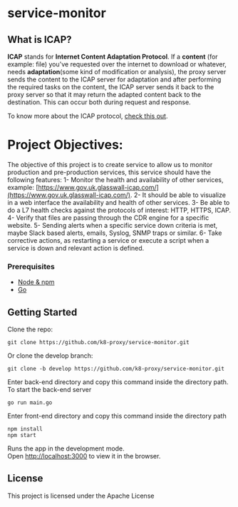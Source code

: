 # service-monitor

## What is ICAP?

**ICAP** stands for **Internet Content Adaptation Protocol**. If a **content** (for example: file) you've requested over the internet
to download or whatever, needs **adaptation**(some kind of modification or analysis), the proxy server sends the content to the ICAP server for adaptation and after performing the required tasks on the content, the ICAP server sends it back to the proxy server so that it may return the adapted content back to the destination. This can occur both during request and response.

To know more about the ICAP protocol, [check this out](https://tools.ietf.org/html/rfc3507).

# Project Objectives:
The objective of this project is to create service to allow us to monitor production and pre-production services, this service should have the following features:
1- Monitor the health and availability of other services, example: [https://www.gov.uk.glasswall-icap.com/](https://www.gov.uk.glasswall-icap.com/).
2- It should be able to visualize in a web interface the availability and health of other services.
3- Be able to do a L7 health checks against the protocols of interest: HTTP, HTTPS, ICAP.
4- Verify that files are passing through the CDR engine for a specific website.
5- Sending alerts when a specific service down criteria is met, maybe Slack based alerts, emails, Syslog, SNMP traps or similar.
6- Take corrective actions, as restarting a service or execute a script when a service is down and relevant action is defined.

### Prerequisites

* [Node & npm](https://nodejs.org)
* [Go](https://golang.org)

## Getting Started

Clone the repo:
```
git clone https://github.com/k8-proxy/service-monitor.git
```
Or clone the develop branch:
```
git clone -b develop https://github.com/k8-proxy/service-monitor.git
```

Enter back-end directory and copy this command inside the directory path.
To start the back-end server
```
go run main.go
```

Enter front-end directory and copy this command inside the directory path
```
npm install
npm start
```
Runs the app in the development mode.<br />
Open [http://localhost:3000](http://localhost:3000) to view it in the browser.


## License

This project is licensed under the Apache License
